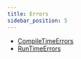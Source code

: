 ```yaml
---
title: Errors
sidebar_position: 5
---
```


* [CompileTimeErrors](../../Rascal/Errors/CompileTimeErrors/index.md)
* [RunTimeErrors](../../Rascal/Errors/RunTimeErrors/index.md)

